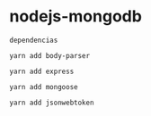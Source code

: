# nodejs-mongodb

`dependencias`

`yarn add body-parser`

`yarn add express`

`yarn add mongoose`

`yarn add jsonwebtoken`